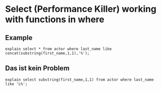 # Select (Performance Killer) working with functions in where 

## Example 

```
explain select * from actor where last_name like concat(substring(first_name,1,1),'%');
```

## Das ist kein Problem  

```
explain select substring(first_name,1,1) from actor where last_name like 'L%';
```
